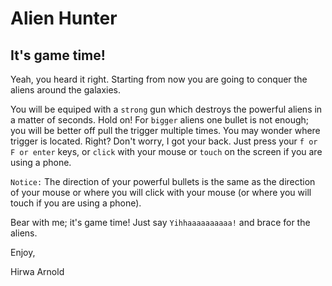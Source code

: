 # Alien Hunter

## It's game time!

Yeah, you heard it right. Starting from now you are going to conquer the aliens around the galaxies.

You will be equiped with a `strong` gun which destroys the powerful aliens in a matter of seconds.
Hold on! For `bigger` aliens one bullet is not enough; you will be better off pull the trigger multiple times.
You may wonder where trigger is located. Right? Don't worry, I got your back. Just press your `f or F or enter` keys, or
`click` with your mouse or `touch` on the screen if you are using a phone.

`Notice:` The direction of your powerful bullets is the same as the direction of your mouse or where you will click
with your mouse (or where you will touch if you are using a phone).

Bear with me; it's game time! Just say `Yihhaaaaaaaaaa!` and brace for the aliens.

Enjoy,

Hirwa Arnold
